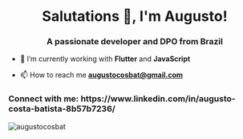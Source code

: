 <h1 align="center">Salutations 👋, I'm Augusto!</h1>
<h3 align="center">A passionate developer and DPO from Brazil</h3>

- 🌱 I’m currently working with **Flutter** and **JavaScript**

- 📫 How to reach me **augustocosbat@gmail.com**

<h3 align="left">Connect with me: https://www.linkedin.com/in/augusto-costa-batista-8b57b7236/</h3>
<p align="left">
</p>

<p><img align="center" src="https://github-readme-stats.vercel.app/api/top-langs?username=augustocosbat&show_icons=true&locale=en&layout=compact" alt="augustocosbat" /></p>
